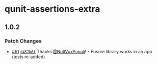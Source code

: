 # qunit-assertions-extra

## 1.0.2

### Patch Changes

- [#61](https://github.com/NullVoxPopuli/qunit-assertions-extra/pull/61) [`d457b6f`](https://github.com/NullVoxPopuli/qunit-assertions-extra/commit/d457b6f2005bbef30fb5fe6d30adde95156f266d) Thanks [@NullVoxPopuli](https://github.com/NullVoxPopuli)! - Ensure library works in an app (tests re-added)
